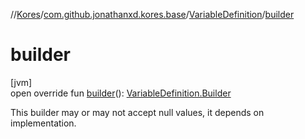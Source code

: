 //[Kores](../../../index.md)/[com.github.jonathanxd.kores.base](../index.md)/[VariableDefinition](index.md)/[builder](builder.md)

# builder

[jvm]\
open override fun [builder](builder.md)(): [VariableDefinition.Builder](-builder/index.md)

This builder may or may not accept null values, it depends on implementation.
